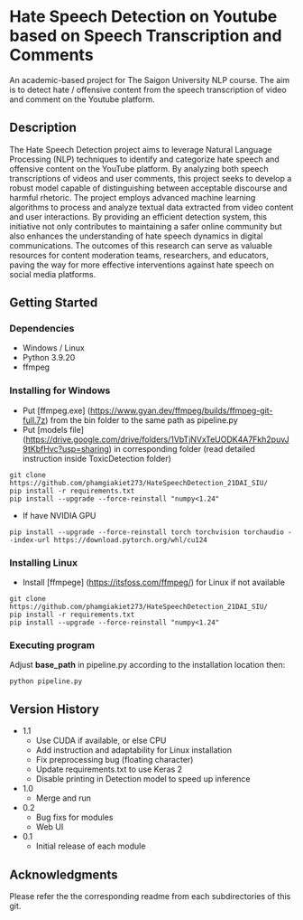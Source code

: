 # Hate Speech Detection on Youtube based on Speech Transcription and Comments

An academic-based project for The Saigon University NLP course. The aim is to detect hate / offensive content from the speech transcription of video and comment on the Youtube platform. 

## Description

The Hate Speech Detection project aims to leverage Natural Language Processing (NLP) techniques to identify and categorize hate speech and offensive content on the YouTube platform. By analyzing both speech transcriptions of videos and user comments, this project seeks to develop a robust model capable of distinguishing between acceptable discourse and harmful rhetoric. The project employs advanced machine learning algorithms to process and analyze textual data extracted from video content and user interactions. By providing an efficient detection system, this initiative not only contributes to maintaining a safer online community but also enhances the understanding of hate speech dynamics in digital communications. The outcomes of this research can serve as valuable resources for content moderation teams, researchers, and educators, paving the way for more effective interventions against hate speech on social media platforms.

## Getting Started

### Dependencies


* Windows / Linux
* Python 3.9.20
* ffmpeg
  
### Installing for Windows

* Put [ffmpeg.exe] (https://www.gyan.dev/ffmpeg/builds/ffmpeg-git-full.7z) from the bin folder to the same path as pipeline.py
* Put [models file] (https://drive.google.com/drive/folders/1VbTjNVxTeUODK4A7Fkh2puvJ9tKbfHvc?usp=sharing) in corresponding folder (read detailed instruction inside ToxicDetection folder)
```
git clone https://github.com/phamgiakiet273/HateSpeechDetection_21DAI_SIU/
pip install -r requirements.txt
pip install --upgrade --force-reinstall "numpy<1.24"
```
* If have NVIDIA GPU
```
pip install --upgrade --force-reinstall torch torchvision torchaudio --index-url https://download.pytorch.org/whl/cu124
```

### Installing Linux

* Install [ffmpege] (https://itsfoss.com/ffmpeg/) for Linux if not available
```
git clone https://github.com/phamgiakiet273/HateSpeechDetection_21DAI_SIU/
pip install -r requirements.txt
pip install --upgrade --force-reinstall "numpy<1.24"
```

### Executing program

Adjust **base_path** in pipeline.py according to the installation location then:

```
python pipeline.py
```

## Version History
* 1.1
    * Use CUDA if available, or else CPU
    * Add instruction and adaptability for Linux installation
    * Fix preprocessing bug (floating character)
    * Update requirements.txt to use Keras 2
    * Disable printing in Detection model to speed up inference
* 1.0
    * Merge and run
* 0.2
    * Bug fixs for modules
    * Web UI
* 0.1
    * Initial release of each module

## Acknowledgments

Please refer the the corresponding readme from each subdirectories of this git.
